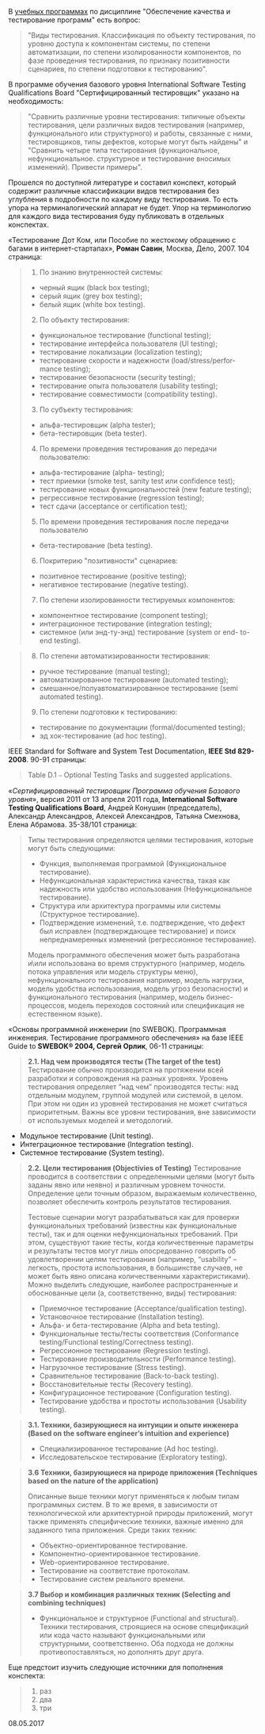 В [учебных программах](/2016-08-14-educational-programs-exam-questions-and-literature.md) по дисциплине "Обеспечение качества и тестирование программ" есть вопрос:
> "Виды тестирования. Классификация по объекту тестирования, по уровню доступа к компонентам системы, по степени автоматизации, по степени изолированности компонентов, по фазе проведения тестирования, по признаку позитивности сценариев, по степени подготовки к тестированию".

В программе обучения базового уровня International Software Testing Qualifications Board "Сертифицированный тестировщик" указано на необходимость:
> "Сравнить различные уровни тестирования: типичные объекты тестирования, цели различных видов тестирования (например, функционального или структурного) и работы, связанные с ними, тестировщиков, типы дефектов, которые могут быть найдены" и "Сравнить четыре типа тестирования (функциональное, нефункциональное. структурное и тестирование вносимых изменений). Привести примеры".

Прошелся по доступной литературе и составил конспект, который содержит различные классификации видов тестирования без углубления в подробности по каждому виду тестирования. То есть упора на терминалогический аппарат не будет. Упор на терминологию для каждого вида тестирования буду публиковать в отдельных конспектах.

«Тестирование Дот Ком, или Пособие по жестокому обращению с багами в интернет-стартапах», **Роман Савин**, Москва, Дело, 2007. 104 страница:

> 1. По знанию внутренностей системы:
>  - черный ящик (black box testing);
>  - серый ящик (grey box testing);
>  - белый ящик (white box testing).
> 
> 2. По объекту тестирования:
>  - функциональное тестирование (functional testing);
>  - тестирование интерфейса пользователя (UI testing);
>  - тестирование локализации (localization testing);
>  - тестирование скорости и надежности (load/stress/perfor- mance testing);
>  - тестирование безопасности (security testing);
>  - тестирование опыта пользователя (usability testing);
>  - тестирование совместимости (compatibility testing).
> 
> 3. По субъекту тестирования:
>  - альфа-тестировщик (alpha tester);
>  - бета-тестировщик (beta tester).
> 
> 4. По времени проведения тестирования до передачи пользователю:
>  - альфа-тестирование (alpha- testing);
>  - тест приемки (smoke test, sanity test или confidence test);
>  - тестирование новых функциональностей (new feature testing);
>  - регрессивное тестирование (regression testing);
>  - тест сдачи (acceptance or certification test);
> 
> 5. По времени проведения тестирования после передачи пользователю
>  - бета-тестирование (beta testing).
> 
> 6. Покритерию "позитивности" сценариев:
>  - позитивное тестирование (positive testing);
>  - негативное тестирование (negative testing).
> 
> 7. По степени изолированности тестируемых компонентов:
>  - компонентное тестирование (component testing);
>  - интеграционное тестирование (integration testing);
>  - системное (или энд-ту-энд) тестирование (system or end-
to-end testing).

> 8. По степени автоматизированности тестирования:
>  - ручное тестирование (manual testing);
>  - автоматизированное тестирование (automated testing);
>  - смешанное/полуавтоматизированное тестирование (semi
automated testing).
> 
> 9. По степени подготовки к тестированию:
>  - тестирование по документации (formal/documented testing);
>  - эд хок-тестирование (ad hoc testing).

IEEE Standard for Software and System Test Documentation, **IEEE Std 829-2008**. 90-91 страницы:

> Table D.1 ⎯ Optional Testing Tasks and suggested applications.

«_Сертифицированный тестировщик Программа обучения Базового уровня_», версия 2011 от 13 апреля 2011 года, **International Software Testing Qualifications Board**, Андрей Конушин (председатель), Александр Александров, Алексей Александров, Татьяна Смехнова, Елена Абрамова. 35-38/101 страница:

> Типы тестирования определяются целями тестирования, которые могут быть следующими:
> - Функция, выполняемая программой (Функциональное тестирование).
> - Нефункциональная характеристика качества, такая как надежность или удобство использования (Нефункциональное тестирование).
> - Структура или архитектура программы или системы (Структурное тестирование).
> - Подтверждение изменений, т.е. подтверждение, что дефект был исправлен (подтверждающее тестирование) и поиск непреднамеренных изменений (регрессионное тестирование).
> 
> Модель программного обеспечения может быть разработана и\или использована во время структурного (например, модель потока управления или модель структуры меню), нефункционального тестирования например, модель нагрузки, модель удобства использования, модель угроз безопасности) и функционального тестирования (например, модель бизнес-процессов, модель переходов состояний или спецификация не естественном языке).

«Основы программной инженерии (по SWEBOK). Программная инженерия. Тестирование программного обеспечения» на базе IEEE Guide to **SWEBOK® 2004, Сергей Орлик**, 06-11 страницы:

> **2.1. Над чем производятся тесты (The target of the test)**
> Тестирование обычно производится на протяжении всей разработки и сопровождения на разных уровнях. Уровень тестирования определяет “над чем” производятся тесты: над отдельным модулем, группой модулей или системой, в целом. При этом ни один из уровней тестирования не может считаться приоритетным. Важны все уровни тестирования, вне зависимости от используемых моделей и методологий.
 - Модульное тестирование (Unit testing).
 - Интеграционное тестирование (Integration testing).
 - Системное тестирование (System testing).
> 
> **2.2. Цели тестирования (Objectivies of Testing)**
Тестирование проводится в соответствии с определенными целями (могут быть заданы явно или неявно) и различным уровнем точности. Определение цели точным образом, выражаемым количественно, позволяет обеспечить контроль результатов тестирования.
> 
> Тестовые сценарии могут разрабатываться как для проверки функциональных требований (известны как функциональные тесты), так и для оценки нефункциональных требований. При этом, существуют такие тесты, когда количественные параметры и результаты тестов могут лишь опосредованно говорить об удовлетворении целям тестирования (например, “usability” – легкость, простота использования, в большинстве случаев, не может быть явно описана количественными характеристиками).   Можно выделить следующие, наиболее распространенные и обоснованные цели (а, соответственно, виды) тестирования:
>
> - Приемочное тестирование (Acceptance/qualification testing).
> - Установочное тестирование (Installation testing).
> - Альфа- и бета-тестирование (Alpha and beta testing).
> - Функциональные тесты/тесты соответствия (Conformance testing/Functional testing/Correctness testing).
> - Регрессионное тестирование (Regression testing).
> - Тестирование производительности (Performance testing).
> - Нагрузочное тестирование (Stress testing).
> - Сравнительное тестирование (Back-to-back testing).
> - Восстановительные тесты (Recovery testing).
> - Конфигурационное тестирование (Configuration testing).
> - Тестирование удобства и простоты использования (Usability testing).

> **3.1. Техники, базирующиеся на интуиции и опыте инженера (Based on the software engineer’s intuition and experience)**
> 
> - Специализированное тестирование (Ad hoc testing).
> - Исследовательское тестирование (Exploratory testing).

> **3.6 Техники, базирующиеся на природе приложения (Techniques based on the nature of the application)**
> 
> Описанные выше техники могут применяться к любым типам программных систем. В то же время, в зависимости от технологической или архитектурной природы приложений, могут также применять специфические техники, важные именно для заданного типа приложения. Среди таких техник:
> 
> - Объектно-ориентированное тестирование.
> - Компонентно-ориентированное тестирование.
> - Web-ориентированное тестирование.
> - Тестирование на соответствие протоколам.
> - Тестирование систем реального времени.

> **3.7 Выбор и комбинация различных техник (Selecting and combining techniques)**
> 
> - Функциональное и структурное (Functional and structural). Техники тестирования, строящиеся на основе спецификаций или кода часто называют функциональными или структурными, соответственно. Оба подхода не должны противопоставляться, но дополнять друг друга. 

Еще предстоит изучить следующие источники для пополнения конспекта:
> 
> 1. раз
> 2. два
> 3. три

08.05.2017